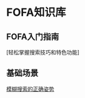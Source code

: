 
# FOFA知识库

## FOFA入门指南
[轻松掌握搜索技巧和特色功能]
## 基础场景
[模糊搜索的正确姿势](https://github.com/FofaInfo/Awesome-FOFA/blob/main/Basic%20scenario/Basic%20scenario_ZH/FOFA%E6%A8%A1%E7%B3%8A%E6%90%9C%E7%B4%A2%E7%9A%84%E6%AD%A3%E7%A1%AE%E5%A7%BF%E5%8A%BF.md)
<br>
